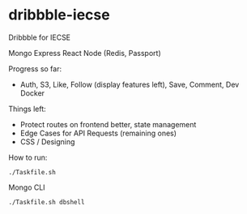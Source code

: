 # dribbble-iecse
Dribbble for IECSE

Mongo Express React Node (Redis, Passport)

Progress so far:
 - Auth, S3, Like, Follow (display features left), Save, Comment, Dev Docker

Things left:
 - Protect routes on frontend better, state management
 - Edge Cases for API Requests (remaining ones)
 - CSS / Designing


How to run:

```./Taskfile.sh```

Mongo CLI

```./Taskfile.sh dbshell```

